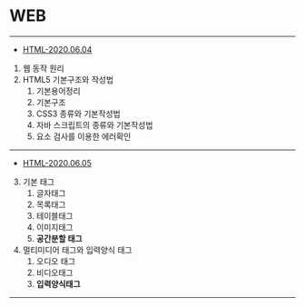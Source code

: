 # WEB

------

- [HTML-2020.06.04](https://github.com/alikwon/web/blob/master/basic_0604/HTML(2020.06.04).md)

1. 웹 동작 원리
2. HTML5 기본구조와 작성법
   1. 기본용어정리
   2. 기본구조
   3. CSS3 종류와 기본작성법
   4. 자바 스크립트의 종류와 기본작성법
   5. 요소 검사를 이용한 에러확인

<hr>

- [HTML-2020.06.05](https://github.com/alikwon/web/blob/master/Ex_0605/HTML(2020.06.05).md)

3. 기본 태그
   1. 글자태그
   2. 목록태그
   3. 테이블태그
   4. 이미지태그
   5. **공간분할 태그**
4. 멀티미디어 태그와 입력양식 태그
   1. 오디오 태그
   2. 비디오태그
   3. **입력양식태그**

<hr>

